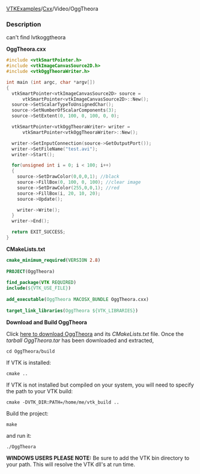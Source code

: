 [VTKExamples](Home)/[Cxx](Cxx)/Video/OggTheora

### Description
can't find lvtkoggtheora

**OggTheora.cxx**
```c++
#include <vtkSmartPointer.h>
#include <vtkImageCanvasSource2D.h>
#include <vtkOggTheoraWriter.h>

int main (int argc, char *argv[])
{
  vtkSmartPointer<vtkImageCanvasSource2D> source =
      vtkSmartPointer<vtkImageCanvasSource2D>::New();
  source->SetScalarTypeToUnsignedChar();
  source->SetNumberOfScalarComponents(3);
  source->SetExtent(0, 100, 0, 100, 0, 0);

  vtkSmartPointer<vtkOggTheoraWriter> writer =
      vtkSmartPointer<vtkOggTheoraWriter>::New();

  writer->SetInputConnection(source->GetOutputPort());
  writer->SetFileName("test.avi");
  writer->Start();

  for(unsigned int i = 0; i < 100; i++)
  {
    source->SetDrawColor(0,0,0,1); //black
    source->FillBox(0, 100, 0, 100); //clear image
    source->SetDrawColor(255,0,0,1); //red
    source->FillBox(i, 20, 10, 20);
    source->Update();

    writer->Write();
  }
  writer->End();

  return EXIT_SUCCESS;
}
```
**CMakeLists.txt**
```cmake
cmake_minimum_required(VERSION 2.8)
 
PROJECT(OggTheora)
 
find_package(VTK REQUIRED)
include(${VTK_USE_FILE})
 
add_executable(OggTheora MACOSX_BUNDLE OggTheora.cxx)
 
target_link_libraries(OggTheora ${VTK_LIBRARIES})
```

**Download and Build OggTheora**

Click [here to download OggTheora](https://github.com/lorensen/VTKWikiExamplesTarballs/raw/master/OggTheora.tar) and its *CMakeLists.txt* file.
Once the *tarball OggTheora.tar* has been downloaded and extracted,
```
cd OggTheora/build 
```
If VTK is installed:
```
cmake ..
```
If VTK is not installed but compiled on your system, you will need to specify the path to your VTK build:
```
cmake -DVTK_DIR:PATH=/home/me/vtk_build ..
```
Build the project:
```
make
```
and run it:
```
./OggTheora
```
**WINDOWS USERS PLEASE NOTE:** Be sure to add the VTK bin directory to your path. This will resolve the VTK dll's at run time.

